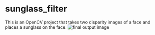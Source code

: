 # sunglass_filter
This is an OpenCV project that takes two disparity images of a face and places a sunglass on the face.
![final output image](https://github.com/mukaddim98/[reponame]/sunglass_filter/finalOutput.jpg?raw=true)

